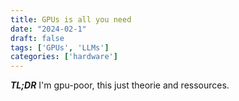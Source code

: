 ```yaml
---
title: GPUs is all you need
date: "2024-02-1"
draft: false
tags: ['GPUs', 'LLMs']
categories: ['hardware']
---
```


__*TL;DR*__ I'm gpu-poor, this just theorie and ressources.